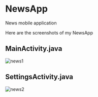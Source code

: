 # NewsApp
News mobile application

Here are the screenshots of my NewsApp

## MainActivity.java
![news1](https://user-images.githubusercontent.com/25812257/42424382-64c25ad8-82c0-11e8-9df4-3c1fdb854ea0.PNG)

## SettingsActivity.java
![news2](https://user-images.githubusercontent.com/25812257/42424383-64fb561c-82c0-11e8-94a2-6de0ac831610.PNG)

